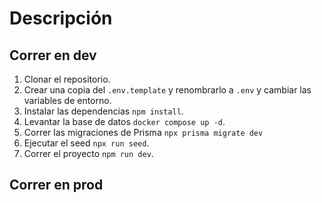 # Descripción


## Correr en dev


1. Clonar  el repositorio.
2. Crear una copia del ```.env.template``` y renombrarlo a ```.env``` y cambiar las variables de entorno.
3. Instalar las dependencias ```npm install```.
4. Levantar la base de datos ```docker compose up -d```.
5. Correr las migraciones de Prisma ```npx prisma migrate dev```
6. Ejecutar el seed ```npx run seed```.
7. Correr el proyecto ```npm run dev```.

## Correr en prod